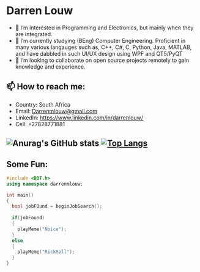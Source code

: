 # Darren Louw
- 👀 I’m interested in Programming and Electronics, but mainly when they are integrated.
- 🌱 I’m currently studying (BEng) Computer Engineering. Proficient in many various langauges such as, C++, C#, C, Python, Java, MATLAB, and have dabbled in such UI/UX design using WPF and QT5/PyQT
- 💞️ I’m looking to collaborate on open source projects remotely to gain knowledge and experience.
## 📫 How to reach me:

- Country: South Africa
- Email:  Darrenmlouw@gmail.com
- LinkedIn: https://www.linkedin.com/in/darrenlouw/
- Cell:   +27828771881

![Anurag's GitHub stats](https://github-readme-stats.vercel.app/api?username=darrenmlouw&count_private=true&show_icons=true&theme=radical&text_color=D0D0D0&border_color=FF69B4&include_all_commits=true&custom_title=Darren&nbsp;Louw's&nbsp;Statistics&layout=false&line_height=27)
[![Top Langs](https://github-readme-stats.vercel.app/api/top-langs/?username=darrenmlouw&langs_count=3&theme=radical&card_width=495&border_color=4d88ff&include_all_commits=true&count_private=true)](https://github.com/anuraghazra/github-readme-stats)
--

## Some Fun:
```C++
#include <BOT.h>
using namespace darrenmlouw;

int main()
{
  bool jobFOund = beginJobSearch();
  
  if(jobFound)
  {
    playMeme("Noice");
  }
  else
  {
    playMeme("RickRoll");
  }
}
```


<!---
darrenmlouw/darrenmlouw is a ✨ special ✨ repository because its `README.md` (this file) appears on your GitHub profile.
You can click the Preview link to take a look at your changes.
--->
